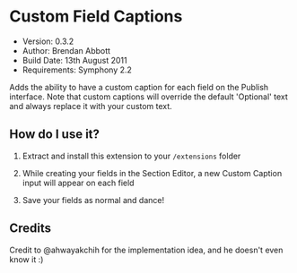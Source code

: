 # Custom Field Captions

* Version: 0.3.2
* Author: Brendan Abbott
* Build Date: 13th August 2011
* Requirements: Symphony 2.2

Adds the ability to have a custom caption for each field on the Publish interface. Note that custom captions will override the default 'Optional' text and always replace it with your custom text.

## How do I use it?

1. Extract and install this extension to your `/extensions` folder

2. While creating your fields in the Section Editor, a new Custom Caption input will appear on each field

3. Save your fields as normal and dance!

## Credits

Credit to @ahwayakchih for the implementation idea, and he doesn't even know it :)